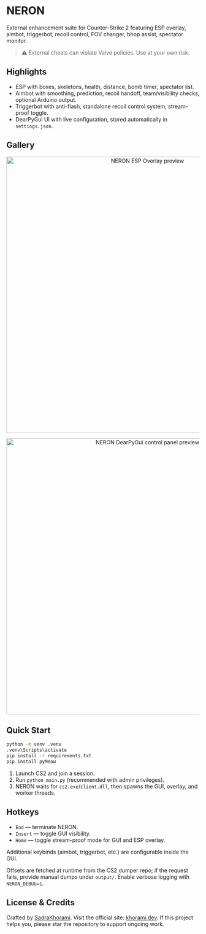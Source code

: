 # NERON

External enhancement suite for Counter-Strike 2 featuring ESP overlay, aimbot, triggerbot, recoil control, FOV changer, bhop assist, spectator monitor.

> ⚠️ External cheats can violate Valve policies. Use at your own risk.

## Highlights
- ESP with boxes, skeletons, health, distance, bomb timer, spectator list.
- Aimbot with smoothing, prediction, recoil handoff, team/visibility checks, optional Arduino output.
- Triggerbot with anti-flash, standalone recoil control system, stream-proof toggle.
- DearPyGui UI with live configuration, stored automatically in `settings.json`.

## Gallery
<p align="center">
  <img src="https://cdn.discordapp.com/attachments/1279421698571112542/1432515665532551299/image.png?ex=690155ad&is=6900042d&hm=ea4cd3b3953de121e358076554e18d241611eb3a21ed72ee104a075c3abeba9b&" alt="NERON ESP Overlay preview" width="720">
</p>
<p align="center">
  <img src="https://cdn.discordapp.com/attachments/1279421698571112542/1431074714909937785/telegram-cloud-document-4-6042136322448039029.jpg?ex=68fc17b0&is=68fac630&hm=63c8c4c837da967bd4d9d90da2af9983e7b01601a190599b2582b36f1dadfcb1&" alt="NERON DearPyGui control panel preview" width="720">
</p>

## Quick Start
```bash
python -m venv .venv
.venv\Scripts\activate
pip install -r requirements.txt
pip install pyMeow
```
1. Launch CS2 and join a session.
2. Run `python main.py` (recommended with admin privileges).
3. NERON waits for `cs2.exe`/`client.dll`, then spawns the GUI, overlay, and worker threads.

## Hotkeys
- `End` — terminate NERON.
- `Insert` — toggle GUI visibility.
- `Home` — toggle stream-proof mode for GUI and ESP overlay.

Additional keybinds (aimbot, triggerbot, etc.) are configurable inside the GUI.

Offsets are fetched at runtime from the CS2 dumper repo; if the request fails, provide manual dumps under `output/`. Enable verbose logging with `NERON_DEBUG=1`.

## License & Credits
Crafted by [SadraKhorami](https://github.com/SadraKhorami). Visit the official site: [khorami.dev](https://khorami.dev). If this project helps you, please star the repository to support ongoing work.
